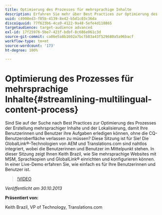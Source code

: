 ```yaml
---
title: Optimierung des Prozesses für mehrsprachige Inhalte
description: Erfahren Sie mehr über Best Practices zur Optimierung des Prozesses der Erstellung mehrsprachiger Inhalte und der Lokalisierung, damit Ihre Benutzerinnen und Benutzer ihre Aufgaben erledigen können, ohne die CQ-Benutzeroberfläche verlassen zu müssen. Die GlobalLink®-Technologien von AEM und Translations.com sind nahtlos integriert, wobei die Benutzerinnen und Benutzer im Mittelpunkt stehen. Keith Brazil zeigt Ihnen, wie Sie mehrsprachige Websites mit MSM, Sprachkopien und GlobalLink® einrichten und konfigurieren können. In einer Live-Demo erfahren Sie, wie einfach es für Ihre Benutzerinnen und Benutzer ist.
uuid: c4900ed3-f85b-4139-8e42-b5d1c03c36da
discoiquuid: 77f623b6-4ca9-4122-9a48-5efe4d118865
targetaudience: target-audience advanced
exl-id: 17f25976-5be7-423f-bdbf-8c686e061c3d
source-git-commit: ca06e5a8b1602a7bcfb83a43f529680a5a96bacf
workflow-type: tm+mt
source-wordcount: '173'
ht-degree: 100%

---
```


# Optimierung des Prozesses für mehrsprachige Inhalte{#streamlining-multilingual-content-process}

Sind Sie auf der Suche nach Best Practices zur Optimierung des Prozesses der Erstellung mehrsprachiger Inhalte und der Lokalisierung, damit Ihre Benutzerinnen und Benutzer ihre Aufgaben erledigen können, ohne die CQ-Benutzeroberfläche verlassen zu müssen? Diese Sitzung ist für Sie! Die GlobalLink®-Technologien von AEM und Translations.com sind nahtlos integriert, wobei die Benutzerinnen und Benutzer im Mittelpunkt stehen. In dieser Sitzung zeigt Ihnen Keith Brazil, wie Sie mehrsprachige Websites mit MSM, Sprachkopien und GlobalLink® einrichten und konfigurieren können. In einer Live-Demo erfahren Sie, wie einfach es für Ihre Benutzerinnen und Benutzer ist.

>[!VIDEO](https://video.tv.adobe.com/v/19569/?quality=9)

*Veröffentlicht am 30.10.2013*

**Präsentiert von:**

Keith Brazil, VP of Technology, Translations.com

<!--
[Get back to the Overview](https://helpx.adobe.com/experience-manager/kt/eseminars/gems/aem-index.html)
-->
